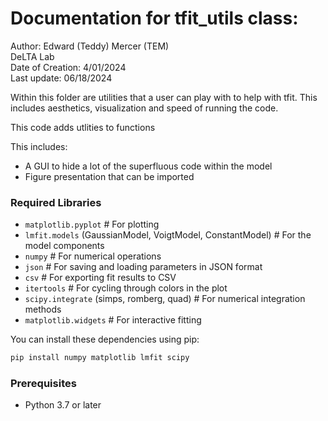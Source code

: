 # Documentation for tfit_utils class:

Author: Edward (Teddy) Mercer (TEM)  
DeLTA Lab  
Date of Creation: 4/01/2024  
Last update: 06/18/2024  

Within this folder are utilities that a user can play with to help with tfit. This includes aesthetics, visualization and speed of running the code. 

This code adds utlities to functions 

This includes:
- A GUI to hide a lot of the superfluous code within the model
- Figure presentation that can be imported

### Required Libraries
- `matplotlib.pyplot`  # For plotting
- `lmfit.models` (GaussianModel, VoigtModel, ConstantModel) # For the model components
- `numpy`  # For numerical operations
- `json`  # For saving and loading parameters in JSON format
- `csv`  # For exporting fit results to CSV
- `itertools`  # For cycling through colors in the plot
- `scipy.integrate` (simps, romberg, quad)  # For numerical integration methods
- `matplotlib.widgets` # For interactive fitting

You can install these dependencies using pip:

```sh
pip install numpy matplotlib lmfit scipy
```

### Prerequisites
- Python 3.7 or later
